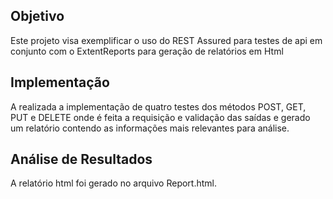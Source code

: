 ## Objetivo

Este projeto visa exemplificar o uso do REST Assured para testes de api em conjunto com o ExtentReports para geração de relatórios em Html <br/>

## Implementação

A realizada a implementação de quatro testes dos métodos POST, GET, PUT e DELETE onde é feita a requisição e validação das saídas e gerado um relatório contendo as informações mais relevantes para análise.

## Análise de Resultados

A relatório html foi gerado no arquivo Report.html.
